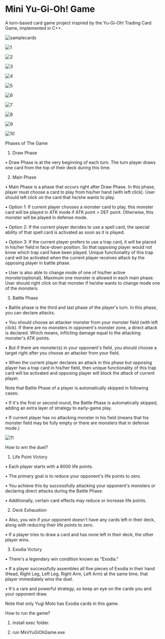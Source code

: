 # Mini Yu-Gi-Oh! Game
 A turn-based card game project inspired by the Yu-Gi-Oh! Trading Card Game, implemented in C++.
 
![samplecards](https://github.com/emredemirbas/MiniYuGiOhGame/assets/103829617/2b866768-daa3-405e-8b92-f6cdeccb162d)

![1](https://github.com/emredemirbas/MiniYuGiOhGame/assets/103829617/5930879e-46d0-4126-ae65-321adf2eb435)

![2](https://github.com/emredemirbas/MiniYuGiOhGame/assets/103829617/489d2eaf-0ff9-4d81-a3c4-73164cfaae5f)

![3](https://github.com/emredemirbas/MiniYuGiOhGame/assets/103829617/59582d62-4f6d-47c5-906c-0adc60ae718b)

![4](https://github.com/emredemirbas/MiniYuGiOhGame/assets/103829617/03b41584-372b-4171-b9f8-f64cfff14c29)

![5](https://github.com/emredemirbas/MiniYuGiOhGame/assets/103829617/1c16e8ea-0912-4639-842f-20078eb887ee)

![6](https://github.com/emredemirbas/MiniYuGiOhGame/assets/103829617/c905de2f-9a3e-4821-a6d5-bd26d345a1f1)

![7](https://github.com/emredemirbas/MiniYuGiOhGame/assets/103829617/495fde33-a9f2-4df5-a914-ae06b0c1fd0c)

![8](https://github.com/emredemirbas/MiniYuGiOhGame/assets/103829617/378bfe9f-6a2d-470e-80e7-1e6d1f6fa954)

![9](https://github.com/emredemirbas/MiniYuGiOhGame/assets/103829617/7b496772-21b8-4dca-9fa6-f909422dbc03)

![10](https://github.com/emredemirbas/MiniYuGiOhGame/assets/103829617/fb7a1a42-b96c-49f6-aa5f-579d0929c607)


Phases of The Game

1. Draw Phase

• Draw Phase is at the very beginning of each turn. The turn player draws one card from the top of their deck during this time.

2. Main Phase

• Main Phase is a phase that occurs right after Draw Phase. In this phase, player must choose a card to play from his/her hand (with left click). 
User should left click on the card that he/she wants to play.

• Option 1: If current player chooses a monster card to play, this monster card will be played in ATK mode if ATK point > DEF point.
Otherwise, this monster will be played in defense mode.

• Option 2: If the current player decides to use a spell card, the special ability of that spell card is activated as soon as it is played.

• Option 3: If the current player prefers to use a trap card, it will be placed in his/her field in face-down position. So that opposing player would not know
which trap card have been played. Unique functionality of this trap card will be activated when the current player receives attack by the opposing player in battle phase.

• User is also able to change mode of one of his/her active monster(optional). Maximum one monster is allowed in each main phase. 
User should right click on that monster if he/she wants to change mode one of the monsters.

3. Battle Phase

• Battle phase is the third and last phase of the player's turn. In this phase, you can declare attacks.
 
• You should choose an attacker monster from your monster field (with left click). If there are no monsters in opponent's monster zone, a direct attack is declared. Which means, inflicting damage equal to the attacking monster's ATK points.

• But if there are monster(s) in your opponent's field, you should choose a target right after you choose an attacker from your field.

• When the current player declares an attack in this phase but opposing player has a trap card in his/her field, then unique functionality of this trap card will be activated and opposing player will block the attack of current player.

Note that Battle Phase of a player is automatically skipped in following cases:

• If it's the first or second round, the Battle Phase is automatically skipped, adding an extra layer of strategy to early-game play.

• If current player has no attacking monster in his field (means that his monster field may be fully empty or there are monsters that in defense mode.)


![11](https://github.com/emredemirbas/MiniYuGiOhGame/assets/103829617/9956872b-4d9c-42e3-a5bd-ef9d983f6535)

How to win the duel?

1. Life Point Victory

• Each player starts with a 8000 life points.

• The primary goal is to reduce your opponent's life points to zero.

• You achieve this by successfully attacking your opponent's monsters or declaring direct attacks during the Battle Phase.

• Additionally, certain card effects may reduce or increase life points.

2. Deck Exhaustion

• Also, you win if your opponent doesn't have any cards left in their deck, along with reducing their life points to zero.

• If a player tries to draw a card and has none left in their deck, the other player wins.

3. Exodia Victory

• There's a legendary win condition known as "Exodia."

• If a player successfully assembles all five pieces of Exodia in their hand (Head, Right Leg, Left Leg, Right Arm, Left Arm) at the same time, that player immediately wins the duel.

• It's a rare and powerful strategy, so keep an eye on the cards you and your opponent draw. 

Note that only Yugi Moto has Exodia cards in this game.

How to run the game?

1) Install exec folder.

2) run MiniYuGiOhGame.exe




